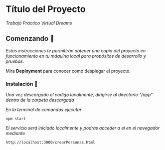 # Título del Proyecto

_Trabajo Práctico Virtual Dreams_

## Comenzando 🚀

_Estas instrucciones te permitirán obtener una copia del proyecto en funcionamiento en tu máquina local para propósitos de desarrollo y pruebas._

Mira **Deployment** para conocer como desplegar el proyecto.


### Instalación 🔧

_Una vez descargado el codigo localmente, dirigirse al directorio "/app" dentro de la carpeta descargada_

_En la terminal de comandos ejecutar_

```
npm start
```

_El servicio será iniciado localmente y podras acceder a el en el navegador mediante_

```
http://localhost:3000/crearPersonas.html
```

